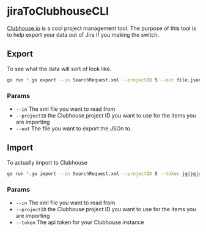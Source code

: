 # jiraToClubhouseCLI

[Clubhouse.io](http://clubhouse.io) is a cool project management tool. The purpose of this tool is to help export your data out of Jira if you making the switch.

## Export
To see what the data will sort of look like.

```bash
go run *.go export --in SearchRequest.xml --projectID 5 --out file.json
```


### Params
 * `--in` The xml file you want to read from
 * `--projectID` the Clubhouse project ID you want to use for the items you are importing
 * `--out` The file you want to export the JSOn to.

## Import

To actually import to Clubhouse

```bash
go run *.go import --in SearchRequest.xml --projectID 5 --token jgjjgjgkkjgjkgjk
```

### Params
 * `--in` The xml file you want to read from
 * `--projectID` the Clubhouse project ID you want to use for the items you are importing
 * `--token` The api token for your Clubhouse instance
